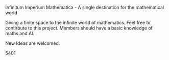 Infinitum Imperium Mathematica - A single destination for the mathematical world

Giving a finite space to the infinite world of mathematics. Feel free to contirbute to this project.
Members should have a basic knowledge of maths and AI.

New Ideas are welcomed.


5401

